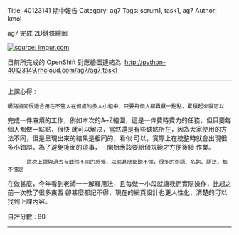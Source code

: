 Title:  40123141 期中報告
Category: ag7
Tags: scrum1, task1, ag7
Author: kmol

ag7 完成 2D鏈條繪圖




<!-- PELICAN_END_SUMMARY -->

<a href="http://imgur.com/JvRdJKV"><img src="http://i.imgur.com/JvRdJKV.png" title="source: imgur.com" /></a>

目前所完成的 OpenShift 對應繪圖連結為: <a href="http://python-40123149.rhcloud.com/ag7/ag7_task1">http://python-40123149.rhcloud.com/ag7/ag7_task1</a>

_________________________________________

上課心得 :

	網路協同很適合用在不管人在何處的多人小組中，只要每個人都貢獻一點點，累積起來就可以
完成一件麻煩的工作，例如本次的A~Z繪圖，這是一件費時費力的任務，但只要每個人都做一點點，很快
就可以解決，當然還是有些缺點所在，因為大家使用的方法不同，但是呈現出來的結果是相同的，看似
可以，實際上在統整時就會出現很多小錯誤，為了避免後面的瑣事，一開始應該要給個規範才方便後續
作業。
	
          這次上課與過去有截然不同的感覺，以前甚麼都聽不懂，很多的術語、名詞、語法，都不懂是
在做甚麼，今年看到老師一一解釋用法，且每做一小段就讓我們實際操作，比起之前一次教了很多東西
卻甚麼都記不得，現在的網頁設計也更人性化，清楚的可以找到上課內容。
  
自評分數 :   80

____________________________________________
  